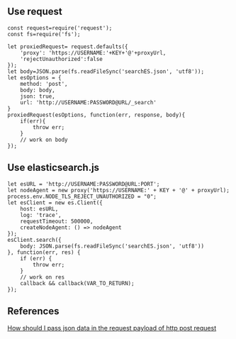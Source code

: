 ## Use request

```
const request=require('request');
const fs=require('fs');

let proxiedRequest= request.defaults({
    'proxy': 'https://USERNAME:'+KEY+'@'+proxyUrl,
    'rejectUnauthorized':false
});
let body=JSON.parse(fs.readFileSync('searchES.json', 'utf8'));
let esOptions = {
    method: 'post',
    body: body,
    json: true,
    url: 'http://USERNAME:PASSWORD@URL/_search'
}
proxiedRequest(esOptions, function(err, response, body){
    if(err){
        throw err;
    }
    // work on body
});
```

## Use elasticsearch.js

```
let esURL = 'http://USERNAME:PASSWORD@URL:PORT';
let nodeAgent = new proxy('https://USERNAME:' + KEY + '@' + proxyUrl);
process.env.NODE_TLS_REJECT_UNAUTHORIZED = "0";
let esClient = new es.Client({
    host: esURL,
    log: 'trace',
    requestTimeout: 500000,
    createNodeAgent: () => nodeAgent
});
esClient.search({
    body: JSON.parse(fs.readFileSync('searchES.json', 'utf8'))
}, function(err, res) {
    if (err) {
        throw err;
    }
    // work on res
    callback && callback(VAR_TO_RETURN);
});
```

## References

[How should I pass json data in the request payload of http post request](https://stackoverflow.com/questions/16188137/how-should-i-pass-json-data-in-the-request-payload-of-http-post-request)
